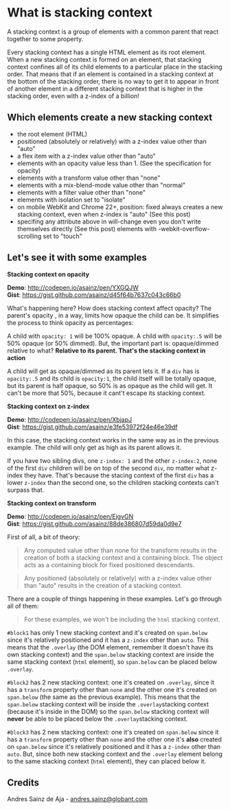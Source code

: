# What is stacking context

A stacking context is a group of elements with a common parent that react together to some property.

Every stacking context has a single HTML element as its root element. When a new stacking context is formed on an element, that stacking context confines all of its child elements to a particular place in the stacking order. That means that if an element is contained in a stacking context at the bottom of the stacking order, there is no way to get it to appear in front of another element in a different stacking context that is higher in the stacking order, even with a z-index of a billion!

## Which elements create a new stacking context

* the root element (HTML)
* positioned (absolutely or relatively) with a z-index value other than "auto"
* a flex item with a z-index value other than "auto"
* elements with an opacity value less than 1. (See the specification for opacity)
* elements with a transform value other than "none"
* elements with a mix-blend-mode value other than "normal"
* elements with a filter value other than "none"
* elements with isolation set to "isolate"
* on mobile WebKit and Chrome 22+, position: fixed always creates a new stacking context, even when z-index is "auto" (See this post)
* specifing any attribute above in will-change even you don't write themselves directly (See this post)
elements with -webkit-overflow-scrolling set to "touch"

## Let's see it with some examples

**Stacking context on opacity**

__Demo__: http://codepen.io/asainz/pen/YXGQJW  
__Gist__: https://gist.github.com/asainz/d45f64b7637c043c66b0  

What's happening here? How does stacking context affect opacity? The parent's opacity , in a way, limits how opaque the child can be. It simplifies the process to think opacity as percentages:  

A child with `opacity: 1` will be 100% opaque. A child with `opacity:.5` will be 50% opaque (or 50% dimmed). But, the important part is: opaque/dimmed relative to what? **Relative to its parent. That's the stacking context in action**

A child will get as opaque/dimmed as its parent lets it. If a `div` has is `opacity:.5` and its child is `opacity:1`, the child itself will be totally opaque, but its parent is half opaque, so 50% is as opaque as the child will get. It can't be more that 50%, because it cant't escape its stacking context.

**Stacking context on z-index**

__Demo__: http://codepen.io/asainz/pen/XbjapJ  
__Gist__: https://gist.github.com/asainz/e3fe53972f24e46e39df  

In this case, the stacking context works in the same way as in the previous example. The child will only get as high as its parent allows it.

If you have two sibling divs, one `z-index: 1` and the other `z-index:2`, none of the first `div` children will be on top of the second `div`, no matter what z-index they have. That's because the stacing context of the first `div` has a lower `z-index` than the second one, so the children stacking contexts can't surpass that.

**Stacking context on transform**

__Demo__: http://codepen.io/asainz/pen/EjgvGN  
__Gist__: https://gist.github.com/asainz/88de386807d59da0d9e7  

First of all, a bit of theory:

> Any computed value other than none for the transform results in the creation of both a stacking context and a containing block. The object acts as a containing block for fixed positioned descendants.  

> Any positioned (absolutely or relatively) with a z-index value other than "auto" results in the creation of a stacking context.

There are a couple of things happening in these examples. Let's go through all of them:

> For these examples, we won't be including the `html` stacking context.

`#block1` has only 1 new stacking context and it's created on `span.below` since it's relatively positioned and it has a `z-index` other than `auto`. This means that the `.overlay` (the DOM element, remember it doesn't have its own stacking context) and the `span.below` stacking context are inside the same stacking context (`html` element), so `span.below` can be placed below `.overlay`.

`#block2` has 2 new stacking context: one it's created on `.overlay`, since it has a `transform` property other than `none` and the other one it's created on `span.below` (the same as the previous example). This means that the `span.below` stacking context will be inside the `.overlay`stacking context (because it's inside in the DOM) so the `span.below` stacking context will **never** be able to be placed below the `.overlay`stacking context.

`#block3` has 2 new stacking context: one it's created on `span.below` since it has a `transform` property other than `none` and the other one it's **also** created on `span.below` since it's relatively positioned and it has a `z-index` other than `auto`. But, since both new stacking context and the `.overlay` element belong to the same stacking context (`html` element), they can placed below it.

## Credits

Andres Sainz de Aja - andres.sainz@globant.com
